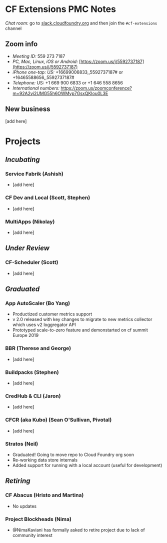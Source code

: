 # CF Extensions PMC Notes

*Chat room:* go to [slack.cloudfoundry.org](https://slack.cloudfoundry.org) and then join the `#cf-extensions` channel

## Zoom info

- *Meeting ID:* 559 273 7187
- *PC, Mac, Linux, iOS or Android:* [https://zoom.us/j/5592737187](https://zoom.us/j/5592737187)
- *iPhone one-tap: US:* +16699006833,,5592737187#  or +16465588656,,5592737187# 
- *Telephone:* US: +1 669 900 6833  or +1 646 558 8656 
- *International numbers:* https://zoom.us/zoomconference?m=92A2yi2UMG55h6OWMvp7GsxQKIou0L3E

## New business

[add here]

# Projects

## _Incubating_

### Service Fabrik (Ashish)

- [add here]

### CF Dev and Local (Scott, Stephen)

- [add here]

### MultiApps (Nikolay)

- [add here]

## _Under Review_

### CF-Scheduler (Scott)

- [add here]

## _Graduated_

### App AutoScaler (Bo Yang)

- Productized customer metrics support
- v 2.0 released with key changes to migrate to new metrics collector which uses v2 loggregator API
- Prototyped scale-to-zero feature and demonstarted on cf summit Europe 2019
 
### BBR (Therese and George)

- [add here]

### Buildpacks (Stephen)

- [add here]

### CredHub & CLI (Jaron)

- [add here]

### CFCR (aka Kubo) (Sean O'Sullivan, Pivotal)

- [add here]

### Stratos (Neil)

- Graduated! Going to move repo to Cloud Foundry org soon
- Re-working data store internals
- Added support for running with a local account (useful for development)

## _Retiring_

### CF Abacus (Hristo and Martina)

- No updates

### Project Blockheads (Nima)

- @NimaKaviani has formally asked to retire project due to lack of community interest
